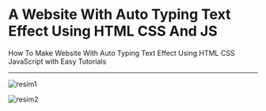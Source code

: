 # A Website With Auto Typing Text Effect Using HTML CSS And JS

How To Make Website With Auto Typing Text Effect Using HTML CSS JavaScript
with Easy Tutorials

---

![resim1](https://user-images.githubusercontent.com/75810064/202862564-0e6eb367-d02f-4194-b942-10ea05682632.png)

![resim2](https://user-images.githubusercontent.com/75810064/202862611-aea17574-3ac3-4eec-bdd6-31b56476a798.png)
